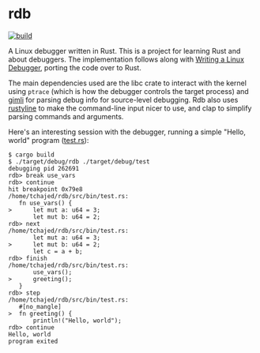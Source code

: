 # rdb

[![build](https://github.com/tchajed/rdb/actions/workflows/build.yaml/badge.svg)](https://github.com/tchajed/rdb/actions/workflows/build.yaml)

A Linux debugger written in Rust. This is a project for learning Rust and about
debuggers. The implementation follows along with [Writing a Linux
Debugger](https://blog.tartanllama.xyz/writing-a-linux-debugger-setup/), porting the code over to Rust.

The main dependencies used are the libc crate to interact with the kernel using
`ptrace` (which is how the debugger controls the target process) and
[gimli](https://crates.io/crates/gimli) for parsing debug info for source-level
debugging. Rdb also uses [rustyline](https://crates.io/crates/rustyline/) to
make the command-line input nicer to use, and clap to simplify parsing commands
and arguments.

Here's an interesting session with the debugger, running a simple "Hello, world"
program ([test.rs](src/bin/test.rs)):

```
$ cargo build
$ ./target/debug/rdb ./target/debug/test
debugging pid 262691
rdb> break use_vars
rdb> continue
hit breakpoint 0x79e8
/home/tchajed/rdb/src/bin/test.rs:
   fn use_vars() {
>      let mut a: u64 = 3;
       let mut b: u64 = 2;
rdb> next
/home/tchajed/rdb/src/bin/test.rs:
       let mut a: u64 = 3;
>      let mut b: u64 = 2;
       let c = a + b;
rdb> finish
/home/tchajed/rdb/src/bin/test.rs:
       use_vars();
>      greeting();
   }
rdb> step
/home/tchajed/rdb/src/bin/test.rs:
   #[no_mangle]
>  fn greeting() {
       println!("Hello, world");
rdb> continue
Hello, world
program exited
```
